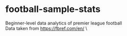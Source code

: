 # football-sample-stats
Beginner-level data analytics of premier league football\
Data taken from https://fbref.com/en/ \
